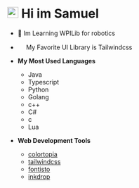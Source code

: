 # <img src="https://media.giphy.com/media/hvRJCLFzcasrR4ia7z/giphy.gif" width="25px"> Hi im Samuel
- 🤖 Im Learning WPILib for robotics

- <img src="https://cdn.worldvectorlogo.com/logos/tailwindcss.svg" width="15px"> My Favorite UI Library is Tailwindcss

- **My Most Used Languages**
    - Java
    - Typescript
    - Python
    - Golang
    - c++
    - C#
    - c
    - Lua

- **Web Development Tools**
    - [colortopia](https://colortopia.io/)
    - [tailwindcss](https://tailwindcss.com)
    - [fontisto](https://fontisto.com/)
    - [inkdrop](https://www.inkdrop.app/)
